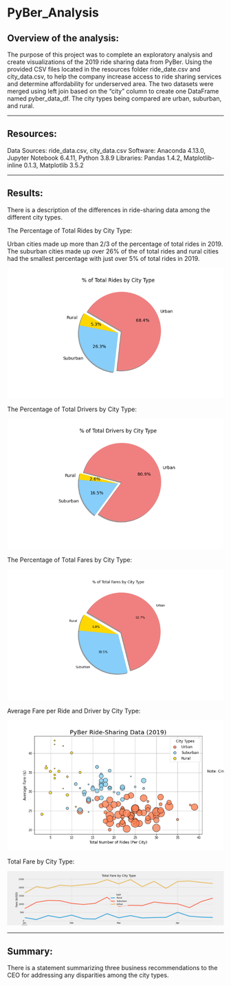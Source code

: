 # PyBer_Analysis
## Overview of the analysis:

The purpose of this project was to complete an exploratory analysis and create visualizations of the 2019 ride sharing data from PyBer. Using the provided CSV files  located in the resources folder ride_date.csv and city_data.csv,  to help the company increase access to ride sharing services and determine affordability for underserved area. The two datasets were merged using left join based on the “city” column to create one DataFrame named pyber_data_df. The city types being compared are urban, suburban, and rural. 

---
## Resources:
Data Sources: ride_data.csv, city_data.csv
Software: Anaconda 4.13.0, Jupyter Notebook 6.4.11, Python 3.8.9
Libraries: Pandas 1.4.2, Matplotlib-inline 0.1.3, Matplotlib 3.5.2

---
## Results:

There is a description of the differences in ride-sharing data among the different city types. 

The Percentage of Total Rides by City Type: 

Urban cities made up more than 2/3 of the percentage of total rides in 2019. The suburban cities made up over 26% of the of total rides and rural cities had the smallest percentage with just over 5% of total rides in 2019.

![The Percentage of Total Rides by City Type pie chart](analysis/Fig6.png)

The Percentage of Total Drivers by City Type: 


![The Percentage of Total Drivers by City Type pie chart](analysis/Fig7.png)

The Percentage of Total Fares by City Type: 


![The Percentage of Total Fares by City Type pie chart](analysis/Fig5.png)

Average Fare per Ride and Driver by City Type:


![Average Fare per Ride and Driver by City Type bubble chart](analysis/Fig1.png)

Total Fare by City Type:


![Total Fare by City Type line chart](analysis/Fig8.png)

---
## Summary:

There is a statement summarizing three business recommendations to the CEO for addressing any disparities among the city types.
